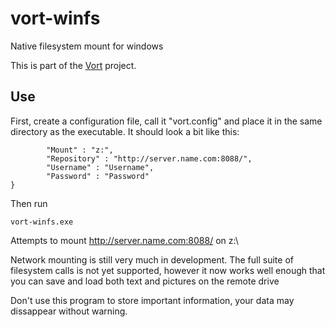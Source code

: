 # vort-winfs
Native filesystem mount for windows

This is part of the [Vort](http://github.com/donomii/vort) project.

## Use
First, create a configuration file, call it "vort.config" and place it in the same directory as the executable.  It should look a bit like this:

```{
        "Mount" : "z:",
        "Repository" : "http://server.name.com:8088/",
        "Username" : "Username",
        "Password" : "Password"
}
```

Then run

    vort-winfs.exe 
    
Attempts to mount http://server.name.com:8088/ on z:\

Network mounting is still very much in development.  The full suite of filesystem calls is not yet supported, however it now works well enough that you can save and load both text and pictures on the remote drive

Don't use this program to store important information, your data may dissappear without warning.
